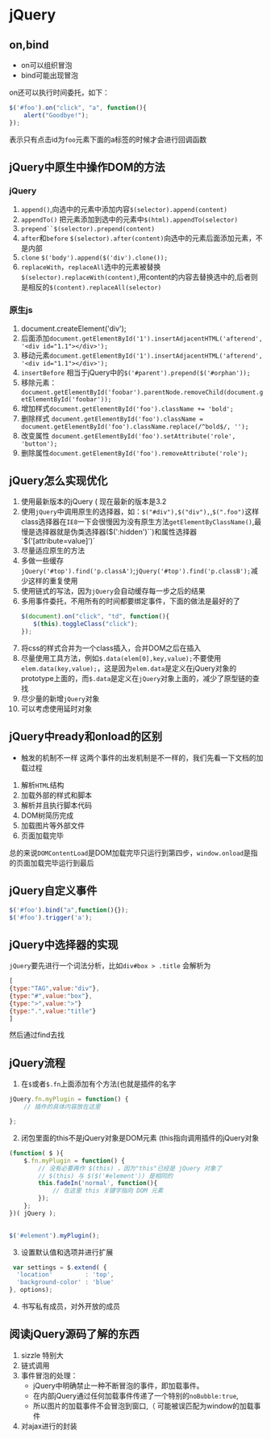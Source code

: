 # jQuery

## on,bind

- on可以组织冒泡
- bind可能出现冒泡

on还可以执行时间委托，如下：
```javascript
$('#foo').on("click", "a", function(){ 
    alert("Goodbye!");
});
```
表示只有点击id为`foo`元素下面的a标签的时候才会进行回调函数


## jQuery中原生中操作DOM的方法

### jQuery

1. `append()`,向选中的元素中添加内容`$(selector).append(content)`
2. `appendTo()` 把元素添加到选中的元素中`$(html).appendTo(selector)`
3. `prepend``$(selector).prepend(content)`
4. `after`和`before` `$(selector).after(content)`向选中的元素后面添加元素，不是内部
5. `clone` `$('body').append($('div').clone());`
6. `replaceWith`，`replaceAll`选中的元素被替换`$(selector).replaceWith(content)`,用content的内容去替换选中的,后者则是相反的`$(content).replaceAll(selector)`

### 原生js

1. document.createElement('div');
2. 后面添加`document.getElementById('1').insertAdjacentHTML('afterend', '<div id="1.1"></div>');`
3. 移动元素`document.getElementById('1').insertAdjacentHTML('afterend', '<div id="1.1"></div>');`
4. `insertBefore` 相当于jQuery中的`$('#parent').prepend($('#orphan'));`
5. 移除元素：`document.getElementById('foobar').parentNode.removeChild(document.getElementById('foobar'));`
6. 增加样式`document.getElementById('foo').className += 'bold';`
7. 删除样式 `document.getElementById('foo').className = document.getElementById('foo').className.replace(/^bold$/, '');`
8. 改变属性 `document.getElementById('foo').setAttribute('role', 'button');`
9. 删除属性`document.getElementById('foo').removeAttribute('role');`

## jQuery怎么实现优化

1. 使用最新版本的jQuery ( 现在最新的版本是3.2
2. 使用`jQuery`中调用原生的选择器，如：`$("#div"),$("div"),`,`$(".foo")`这样class选择器在`IE8`一下会很慢因为没有原生方法`getElementByClassName()`,最慢是选择器就是伪类选择器($(':hidden')``)和属性选择器`$('[attribute=value]')`
3. 尽量适应原生的方法
4. 多做一些缓存`jQuery('#top').find('p.classA')`;`jQuery('#top').find('p.classB');`减少这样的重复使用
5. 使用链式的写法，因为`jQuery`会自动缓存每一步之后的结果
6. 多用事件委托，不用所有的时间都要绑定事件，下面的做法是最好的了
```javascript
　　$(document).on("click", "td", function(){
　　　　$(this).toggleClass("click");
　　});
```
7. 将css的样式合并为一个class插入，合并DOM之后在插入
8. 尽量使用工具方法，例如`$.data(elem[0],key,value);`不要使用`elem.data(key,value);`，这是因为`elem.data`是定义在jQuery对象的prototype上面的，而`$.data`是定义在`jQuery`对象上面的，减少了原型链的查找
9. 尽少量的新增`jQuery`对象
10. 可以考虑使用延时对象

## jQuery中ready和onload的区别

- 触发的机制不一样
这两个事件的出发机制是不一样的，我们先看一下文档的加载过程

1. 解析`HTML`结构
2. 加载外部的样式和脚本
3. 解析并且执行脚本代码
4. DOM树简历完成
5. 加载图片等外部文件
6. 页面加载完毕

总的来说`DOMContentLoad`是DOM加载完毕只运行到第四步，`window.onload`是指的页面加载完毕运行到最后

## jQuery自定义事件

```javascript
$('#foo').bind("a",function(){});
$('#foo').trigger('a');
```

## jQuery中选择器的实现
`jQuery`要先进行一个词法分析，比如`div#box > .title`
会解析为
```javascript
[
{type:"TAG",value:"div"},
{type:"#",value:"box"},
{type:">",value:">"}
{type:".",value:"title"}
]
```
然后通过find去找

## jQuery流程

1. 在`$`或者`$.fn`上面添加有个方法(也就是插件的名字
```javascript
jQuery.fn.myPlugin = function() {
    // 插件的具体内容放在这里

};
```

2. 闭包里面的this不是jQuery对象是DOM元素 (this指向调用插件的jQuery对象
```javascript
(function( $ ){
    $.fn.myPlugin = function() {
        // 没有必要再作 $(this) ，因为"this"已经是 jQuery 对象了
        // $(this) 与 $($('#element')) 是相同的
        this.fadeIn('normal', function(){
            // 在这里 this 关键字指向 DOM 元素
        });		    		    
    };  		
})( jQuery );

   
$('#element').myPlugin();
```
3. 设置默认值和选项并进行扩展
```javascript
 var settings = $.extend( {
  'location'         : 'top',
  'background-color' : 'blue'
}, options);
```
4. 书写私有成员，对外开放的成员



## 阅读jQuery源码了解的东西

1. sizzle 特别大
2. 链式调用
3. 事件冒泡的处理：
	+ jQuery中明确禁止一种不断冒泡的事件，即加载事件。
	+ 在内部jQuery通过任何加载事件传递了一个特别的`noBubble:true`,
	+ 所以图片的加载事件不会冒泡到窗口,（ 可能被误匹配为window的加载事件
4. 对ajax进行的封装